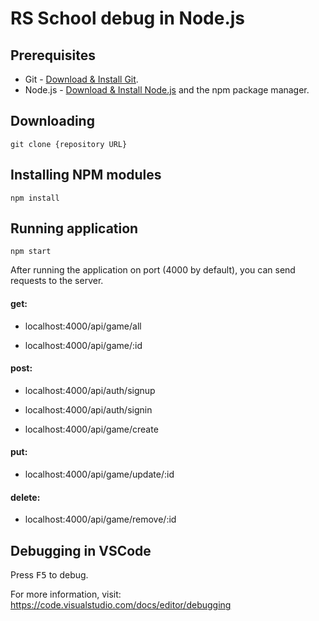 # RS School debug in Node.js

## Prerequisites

- Git - [Download & Install Git](https://git-scm.com/downloads).
- Node.js - [Download & Install Node.js](https://nodejs.org/en/download/) and the npm package manager.

## Downloading

```
git clone {repository URL}
```

## Installing NPM modules

```
npm install
```

## Running application

```
npm start
```

After running the application on port (4000 by default), you can send requests to the server.

#### get:

- localhost:4000/api/game/all

- localhost:4000/api/game/:id

#### post:

- localhost:4000/api/auth/signup

- localhost:4000/api/auth/signin

- localhost:4000/api/game/create

#### put:

- localhost:4000/api/game/update/:id

#### delete:

- localhost:4000/api/game/remove/:id

## Debugging in VSCode

Press <kbd>F5</kbd> to debug.

For more information, visit: https://code.visualstudio.com/docs/editor/debugging
